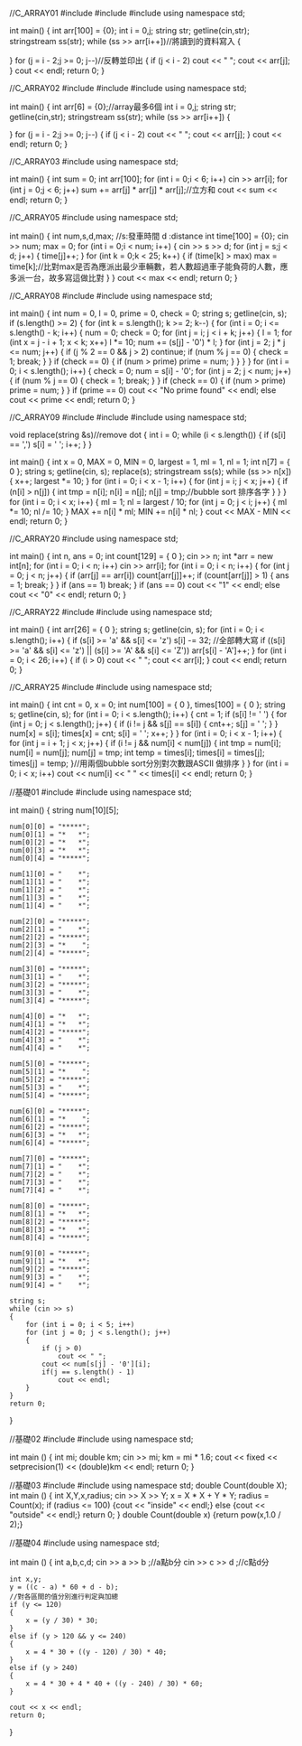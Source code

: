 //C_ARRAY01
#include<iostream>
#include<string>
#include<sstream>
using namespace std;

int main()
{
 int arr[100] = {0};
 int i = 0,j;
 string str;
 getline(cin,str);
 stringstream ss(str);
 while (ss >> arr[i++])//將讀到的資料寫入
 {
  
 }
 for (j = i - 2;j >= 0; j--)//反轉並印出
 {
  if (j < i - 2)
  cout << " ";
  cout << arr[j];
 }
 cout << endl;
 return 0;
}


//C_ARRAY02
#include<iostream>
#include<string>
#include<sstream>
using namespace std;

int main()
{
 int arr[6] = {0};//array最多6個
 int i = 0,j;
 string str;
 getline(cin,str);
 stringstream ss(str);
 while (ss >> arr[i++])
 {
  
 }
 for (j = i - 2;j >= 0; j--)
 {
  if (j < i - 2)
  cout << " ";
  cout << arr[j];
 }
 cout << endl;
 return 0;
}

//C_ARRAY03
#include<iostream>
using namespace std;

int main()
{
 int sum = 0;
 int arr[100];
 for (int i = 0;i < 6; i++)
  cin >> arr[i];
 for (int j = 0;j < 6; j++)
  sum += arr[j] * arr[j] * arr[j];//立方和
 cout << sum << endl;
 return 0;
}

//C_ARRAY05
#include <iostream>
using namespace std;

int main()
{
 int num,s,d,max;
 //s:發車時間 d :distance
 int time[100] = {0};
 cin >> num;
 max = 0;
 for (int i = 0;i < num; i++)
 {
  cin >> s >> d;
  for (int j = s;j < d; j++)
  {
   time[j]++;
  }
  for (int k = 0;k < 25; k++)
  {
   if (time[k] > max)
   max = time[k];//比對max是否為應派出最少車輛數，若人數超過車子能負荷的人數，應多派一台，故多寫這做比對
  }
 }
 cout << max << endl;
 return 0;
}

//C_ARRAY08
#include<iostream>
#include<string>
using namespace std;

int main()
{
 int num = 0, l = 0, prime = 0, check = 0;
 string s;
 getline(cin, s);
 if (s.length() >= 2)
 {
  for (int k = s.length(); k >= 2; k--)
  {
   for (int i = 0; i <= s.length() - k; i++)
   {
    num = 0;
    check = 0;
    for (int j = i; j < i + k; j++)
    {
     l = 1;
     for (int x = j - i + 1; x < k; x++)
      l *= 10;
     num += (s[j] - '0') * l;
    }
    for (int j = 2; j * j <= num; j++)
    {
     if (j % 2 == 0 && j > 2)
      continue;
     if (num % j == 0)
     {
      check = 1;
      break;
     }
    }
    if (check == 0)
    {
     if (num > prime)
      prime = num;
    }
   }
  }
 }
 for (int i = 0; i < s.length(); i++)
 {
  check = 0;
  num = s[i] - '0';
  for (int j = 2; j < num; j++)
  {
   if (num % j == 0)
   {
    check = 1;
    break;
   }
  }
  if (check == 0)
  {
   if (num > prime)
    prime = num;
  }
 }
 if (prime == 0)
  cout << "No prime found" << endl;
 else
  cout << prime << endl;
 return 0;
}

//C_ARRAY09
#include<iostream>
#include<string>
#include<sstream>
using namespace std;

void replace(string &s)//remove dot
{
 int i = 0;
 while (i < s.length())
 {
  if (s[i] == ',')
   s[i] = ' ';
  i++;
 }
}

int main()
{
 int x = 0, MAX = 0, MIN = 0, largest = 1, ml = 1, nl = 1;
 int n[7] = { 0 };
 string s;
 getline(cin, s);
 replace(s);
 stringstream ss(s);
 while (ss >> n[x])
 {
  x++;
  largest *= 10;
 }
 for (int i = 0; i < x - 1; i++)
 {
  for (int j = i; j < x; j++)
  {
   if (n[i] > n[j])
   {
    int tmp = n[i];
    n[i] = n[j];
    n[j] = tmp;//bubble sort 排序各字
   }
  }
 }
 for (int i = 0; i < x; i++)
 {
  ml = 1;
  nl = largest / 10;
  for (int j = 0; j < i; j++)
  {
   ml *= 10;
   nl /= 10;
  }
  MAX += n[i] * ml;
  MIN += n[i] * nl;
 }
 cout << MAX - MIN << endl;
 return 0;
}

//C_ARRAY20
#include<iostream>
using namespace std;

int main()
{
 int n, ans = 0;
 int count[129] = { 0 };
 cin >> n;
 int *arr = new int[n];
 for (int i = 0; i < n; i++)
  cin >> arr[i];
 for (int i = 0; i < n; i++)
 {
  for (int j = 0; j < n; j++)
  {
   if (arr[j] == arr[i])
    count[arr[j]]++;
   if (count[arr[j]] > 1)
   {
    ans = 1;
    break;
   }
  }
  if (ans == 1)
   break;
 }
 if (ans == 0)
  cout << "1" << endl;
 else
  cout << "0" << endl;
 return 0;
}

//C_ARRAY22
#include<iostream>
#include<string>
using namespace std;

int main()
{
 int arr[26] = { 0 };
 string s;
 getline(cin, s);
 for (int i = 0; i < s.length(); i++)
 {
  if (s[i] >= 'a' && s[i] <= 'z')
   s[i] -= 32;    //全部轉大寫
  if ((s[i] >= 'a' && s[i] <= 'z') || (s[i] >= 'A' && s[i] <= 'Z'))
   arr[s[i] - 'A']++;
 }
 for (int i = 0; i < 26; i++)
 {
  if (i > 0)
   cout << " ";
  cout << arr[i];
 }
 cout << endl;
 return 0;
}

//C_ARRAY25
#include<iostream>
#include<string>
using namespace std;

int main()
{
 int cnt = 0, x = 0;
 int num[100] = { 0 }, times[100] = { 0 };
 string s;
 getline(cin, s);
 for (int i = 0; i < s.length(); i++)
 {
  cnt = 1;
  if (s[i] != ' ')
  {
   for (int j = 0; j < s.length(); j++)
   {
    if (i != j && s[j] == s[i])
    {
     cnt++;
     s[j] = ' ';
    }
   }
   num[x] = s[i];
   times[x] = cnt;
   s[i] = ' ';
   x++;
  }
 }
 for (int i = 0; i < x - 1; i++)
 {
  for (int j = i + 1; j < x; j++)
  {
   if (i != j && num[i] < num[j])
   {
    int tmp = num[i];
    num[i] = num[j];
    num[j] = tmp;
    int temp = times[i];
    times[i] = times[j];
    times[j] = temp;
   }//用兩個bubble sort分別對次數跟ASCII 做排序
  }
 }
 for (int i = 0; i < x; i++)
  cout << num[i] << " " << times[i] << endl;
 return 0;
}

//基礎01
#include<iostream>
#include<string>
using namespace std;

int main()
{
	string num[10][5];

	num[0][0] = "*****";
	num[0][1] = "*   *";
	num[0][2] = "*   *";
	num[0][3] = "*   *";
	num[0][4] = "*****";

	num[1][0] = "    *";
	num[1][1] = "    *";
	num[1][2] = "    *";
	num[1][3] = "    *";
	num[1][4] = "    *";

	num[2][0] = "*****";
	num[2][1] = "    *";
	num[2][2] = "*****";
	num[2][3] = "*    ";
	num[2][4] = "*****";

	num[3][0] = "*****";
	num[3][1] = "    *";
	num[3][2] = "*****";
	num[3][3] = "    *";
	num[3][4] = "*****";

	num[4][0] = "*   *";
	num[4][1] = "*   *";
	num[4][2] = "*****";
	num[4][3] = "    *";
	num[4][4] = "    *";

	num[5][0] = "*****";
	num[5][1] = "*    ";
	num[5][2] = "*****";
	num[5][3] = "    *";
	num[5][4] = "*****";

	num[6][0] = "*****";
	num[6][1] = "*    ";
	num[6][2] = "*****";
	num[6][3] = "*   *";
	num[6][4] = "*****";

	num[7][0] = "*****";
	num[7][1] = "    *";
	num[7][2] = "    *";
	num[7][3] = "    *";
	num[7][4] = "    *";

	num[8][0] = "*****";
	num[8][1] = "*   *";
	num[8][2] = "*****";
	num[8][3] = "*   *";
	num[8][4] = "*****";

	num[9][0] = "*****";
	num[9][1] = "*   *";
	num[9][2] = "*****";
	num[9][3] = "    *";
	num[9][4] = "    *";

	string s;
	while (cin >> s)
	{
		for (int i = 0; i < 5; i++)
		for (int j = 0; j < s.length(); j++)
		{
			if (j > 0)
				cout << " ";
			cout << num[s[j] - '0'][i];
			if(j == s.length() - 1)
				cout << endl;
		}
	}
	return 0;
}

//基礎02
#include <iostream>
#include <iomanip>
using namespace std;

int main ()
{
	int mi;
	double km;
	cin >> mi;
	km = mi * 1.6;
	cout << fixed << setprecision(1) << (double)km << endl;
	return 0;
}

//基礎03
#include <iostream>
#include <cmath>
using namespace std;
double Count(double X);
int main ()
{
	int X,Y,x,radius;
	cin >> X >> Y;
	x = X * X + Y * Y;
	radius = Count(x);
	if (radius <= 100)
	{cout << "inside" << endl;}
	else
	{cout << "outside" << endl;}
	return 0;
}
double Count(double x)
{return pow(x,1.0 / 2);}

//基礎04
#include <iostream>
using namespace std;

int main ()
{
	int a,b,c,d;
	cin >> a >> b ;//a點b分
	cin >> c >> d ;//c點d分
	
	int x,y;
	y = ((c - a) * 60 + d - b);
	//對各區間的值分別進行判定與加總
	if (y <= 120)
	{
		x = (y / 30) * 30;
	}
	else if (y > 120 && y <= 240)
	{
		x = 4 * 30 + ((y - 120) / 30) * 40;
	}
	else if (y > 240)
	{
		x = 4 * 30 + 4 * 40 + ((y - 240) / 30) * 60;
	}
	
	cout << x << endl;
	return 0;
}

